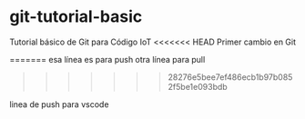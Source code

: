 # git-tutorial-basic
Tutorial básico de Git para Código IoT
<<<<<<< HEAD
Primer cambio en Git

=======
esa línea es para push
otra línea para pull
>>>>>>> 28276e5bee7ef486ecb1b97b0852f5be1e093bdb

linea de push para vscode